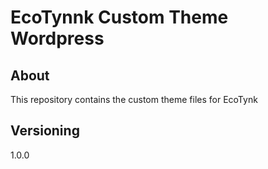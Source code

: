 # EcoTynnk Custom Theme Wordpress

## About

This repository contains the custom theme files for EcoTynk

## Versioning

1.0.0
